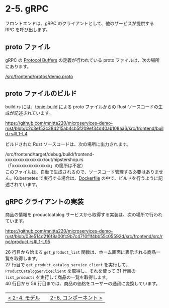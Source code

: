 # 2-5. gRPC

フロントエンドは、gRPC のクライアントとして、他のサービスが提供する RPC を呼び出します。

## proto ファイル

gRPC の [Protocol Buffers](https://protobuf.dev/) の定義が行われている proto ファイルは、次の場所にあります。

[/src/frontend/protos/demo.proto](/src/frontend/protos/demo.proto)

## proto ファイルのビルド

build.rs には、[tonic-build](https://github.com/hyperium/tonic/tree/master/tonic-build) による proto ファイルからの Rust ソースコードの生成が記述されています。

https://github.com/mnitta220/microservices-demo-rust/blob/c2c3e153c384215ab4cb5f209ef34d40ab108aa6/src/frontend/build.rs#L1-L4

ビルドされた Rust ソースコードは、次の場所に出力されます。

/src/frontend/target/debug/build/frontend-xxxxxxxxxxxxxxxx/out/hipstershop.rs  
（「xxxxxxxxxxxxxxxx」の箇所は不定）  
このファイルは、自動で生成されるので、ソースコード管理する必要はありません。Kubernetes で実行する場合は、[Dockerfile](/src/frontend/Dockerfile) の中で、ビルドを行うように記述されています。

## gRPC クライアントの実装

商品の情報を productcatalog サービスから取得する実装は、次の場所で行われています。

https://github.com/mnitta220/microservices-demo-rust/blob/03e514d216f8a00fc9b7c4710f1f4bb55c05592d/src/frontend/src/rpc/product.rs#L1-L95

26 行目から始まる `get_product_list` 関数は、ホーム画面に表示される商品一覧を取得します。  
27 行目で `get_product_catalog_service_client` を実行して、 `ProductCatalogServiceClient` を取得し、それを使って 31 行目の `list_products` を実行して商品の一覧を取得します。  
40 行目から 56 行目までは、商品の価格をユーザーの通貨に変換しています。

<table style="width: 90%; margin-top: 20px;">
<tr>
<td style="text-align: left"><a href="./2-4.model.md">&lt;&nbsp;2-4. モデル</a></td>
<td></td>
<td style="text-align: right"><a href="./2-6.component.md">2-6. コンポーネント&nbsp;&gt;</a></td>
</tr>
</table>
